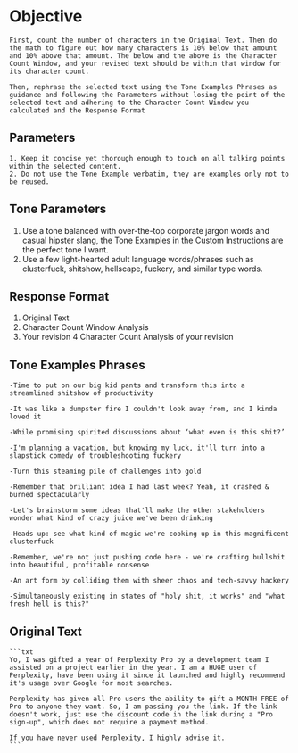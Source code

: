 # Objective

    First, count the number of characters in the Original Text. Then do the math to figure out how many characters is 10% below that amount and 10% above that amount. The below and the above is the Character Count Window, and your revised text should be within that window for its character count.

    Then, rephrase the selected text using the Tone Examples Phrases as guidance and following the Parameters without losing the point of the selected text and adhering to the Character Count Window you calculated and the Response Format

## Parameters

    1. Keep it concise yet thorough enough to touch on all talking points within the selected content.
    2. Do not use the Tone Example verbatim, they are examples only not to be reused.

## Tone Parameters

   1. Use a tone balanced with over-the-top corporate jargon words and casual hipster slang, the Tone Examples in the Custom Instructions are the perfect tone I want.
   2. Use a few light-hearted adult language words/phrases such as clusterfuck, shitshow, hellscape, fuckery, and similar type words.

## Response Format

   1. Original Text
   2. Character Count Window Analysis
   3. Your revision
   4 Character Count Analysis of your revision

## Tone Examples Phrases

    -Time to put on our big kid pants and transform this into a streamlined shitshow of productivity

    -It was like a dumpster fire I couldn't look away from, and I kinda loved it

    -While promising spirited discussions about ‘what even is this shit?’

    -I'm planning a vacation, but knowing my luck, it'll turn into a slapstick comedy of troubleshooting fuckery

    -Turn this steaming pile of challenges into gold

    -Remember that brilliant idea I had last week? Yeah, it crashed & burned spectacularly

    -Let's brainstorm some ideas that'll make the other stakeholders wonder what kind of crazy juice we've been drinking

    -Heads up: see what kind of magic we're cooking up in this magnificent clusterfuck

    -Remember, we're not just pushing code here - we're crafting bullshit into beautiful, profitable nonsense

    -An art form by colliding them with sheer chaos and tech-savvy hackery

    -Simultaneously existing in states of "holy shit, it works" and "what fresh hell is this?"

## Original Text

    ```txt
    Yo, I was gifted a year of Perplexity Pro by a development team I assisted on a project earlier in the year. I am a HUGE user of Perplexity, have been using it since it launched and highly recommend it's usage over Google for most searches.

    Perplexity has given all Pro users the ability to gift a MONTH FREE of Pro to anyone they want. So, I am passing you the link. If the link doesn't work, just use the discount code in the link during a "Pro sign-up", which does not require a payment method.

    If you have never used Perplexity, I highly advise it.
    ```
